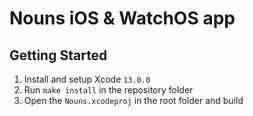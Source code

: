 # Nouns iOS & WatchOS app

## Getting Started

1. Install and setup Xcode `13.0.0`
1. Run `make install` in the repository folder
1. Open the `Nouns.xcodeproj` in the root folder and build